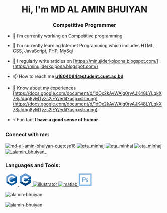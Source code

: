 <h1 align="center">Hi, I'm MD AL AMIN BHUIYAN</h1>
<h3 align="center">Competitive Programmer</h3>



- 🔭 I’m currently working on Competitive programming 
- 🌱 I’m currently learning Internet Programming which includes HTML, CSS, JavaScript, PHP, MySql 

- 📝 I regularly write articles on [https://minujiderkolpona.blogspot.com/](https://minujiderkolpona.blogspot.com/)

- 📫 How to reach me **u1804084@student.cuet.ac.bd**

- 📄 Know about my experiences [https://docs.google.com/document/d/1dOx2kAvWAjq0ryAJK48LYLqkX7SjJdbg8yMTyzs2iEY/edit?usp=sharing](https://docs.google.com/document/d/1dOx2kAvWAjq0ryAJK48LYLqkX7SjJdbg8yMTyzs2iEY/edit?usp=sharing)

- ⚡ Fun fact **I have a good sense of humor**

<h3 align="left">Connect with me:</h3>
<p align="left">
<a href="https://linkedin.com/in/md-al-amin-bhuiyan-cuetcse18" target="blank"><img align="center" src="https://raw.githubusercontent.com/rahuldkjain/github-profile-readme-generator/master/src/images/icons/Social/linked-in-alt.svg" alt="md-al-amin-bhuiyan-cuetcse18" height="30" width="40" /></a>
<a href="https://fb.com/eta_minhaj" target="blank"><img align="center" src="https://raw.githubusercontent.com/rahuldkjain/github-profile-readme-generator/master/src/images/icons/Social/facebook.svg" alt="eta_minhaj" height="30" width="40" /></a>
<a href="https://instagram.com/eta_minhaj" target="blank"><img align="center" src="https://raw.githubusercontent.com/rahuldkjain/github-profile-readme-generator/master/src/images/icons/Social/instagram.svg" alt="eta_minhaj" height="30" width="40" /></a>
<a href="https://www.codechef.com/users/eta_minhaj" target="blank"><img align="center" src="https://cdn.jsdelivr.net/npm/simple-icons@3.1.0/icons/codechef.svg" alt="eta_minhaj" height="30" width="40" /></a>
<a href="https://codeforces.com/profile/_alamin_bhuiyan_" target="blank"><img align="center" src="https://cdn.jsdelivr.net/npm/simple-icons@3.0.1/icons/codeforces.svg" alt="_alamin_bhuiyan_" height="30" width="40" /></a>
</p>

<h3 align="left">Languages and Tools:</h3>
<p align="left"> <a href="https://www.cprogramming.com/" target="_blank"> <img src="https://raw.githubusercontent.com/devicons/devicon/master/icons/c/c-original.svg" alt="c" width="40" height="40"/> </a> <a href="https://www.w3schools.com/cpp/" target="_blank"> <img src="https://raw.githubusercontent.com/devicons/devicon/master/icons/cplusplus/cplusplus-original.svg" alt="cplusplus" width="40" height="40"/> </a> <a href="https://www.adobe.com/in/products/illustrator.html" target="_blank"> <img src="https://www.vectorlogo.zone/logos/adobe_illustrator/adobe_illustrator-icon.svg" alt="illustrator" width="40" height="40"/> </a> <a href="https://www.mathworks.com/" target="_blank"> <img src="https://upload.wikimedia.org/wikipedia/commons/2/21/Matlab_Logo.png" alt="matlab" width="40" height="40"/> </a> <a href="https://www.photoshop.com/en" target="_blank"> <img src="https://raw.githubusercontent.com/devicons/devicon/master/icons/photoshop/photoshop-line.svg" alt="photoshop" width="40" height="40"/> </a> </p>

<p><img align="center" src="https://github-readme-stats.vercel.app/api/top-langs?username=alamin-bhuiyan&show_icons=true&locale=en&layout=compact" alt="alamin-bhuiyan" /></p>

<p><img align="center" src="https://github-readme-streak-stats.herokuapp.com/?user=alamin-bhuiyan&" alt="alamin-bhuiyan" /></p>
